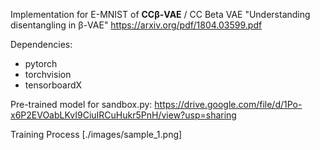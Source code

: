 Implementation for E-MNIST of **CCβ-VAE** / CC Beta VAE "Understanding disentangling in β-VAE"
https://arxiv.org/pdf/1804.03599.pdf

Dependencies:
* pytorch
* torchvision
* tensorboardX

Pre-trained model for sandbox.py:
https://drive.google.com/file/d/1Po-x6P2EVOabLKvI9CiuIRCuHukr5PnH/view?usp=sharing

Training Process
[./images/sample_1.png]